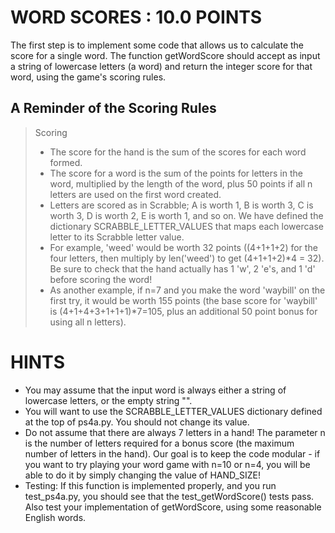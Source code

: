 WORD SCORES : 10.0 POINTS
=========================

The first step is to implement some code that allows us to calculate the score for a single word. The function getWordScore should accept as input a string of lowercase letters (a word) and return the integer score for that word, using the game's scoring rules.

A Reminder of the Scoring Rules
-------------------------------

> Scoring
>
>  - The score for the hand is the sum of the scores for each word formed.
>  - The score for a word is the sum of the points for letters in the word, multiplied by the length of the word, plus 50 points if all n
> letters are used on the first word created.
>  - Letters are scored as in Scrabble; A is worth 1, B is worth 3, C is worth 3, D is worth 2, E is worth 1, and so on. We have defined the
> dictionary SCRABBLE_LETTER_VALUES that maps each lowercase letter to
> its Scrabble letter value.
>  - For example, 'weed' would be worth 32 points ((4+1+1+2) for the four letters, then multiply by len('weed') to get (4+1+1+2)*4 = 32).
> Be sure to check that the hand actually has 1 'w', 2 'e's, and 1 'd'
> before scoring the word!
>  - As another example, if n=7 and you make the word 'waybill' on the first try, it would be worth 155 points (the base score for 'waybill'
> is (4+1+4+3+1+1+1)*7=105, plus an additional 50 point bonus for using
> all n letters).

HINTS
=====

 - You may assume that the input word is always either a string of lowercase letters, or the empty string "".
 - You will want to use the SCRABBLE_LETTER_VALUES dictionary defined at the top of ps4a.py. You should not change its value.
 - Do not assume that there are always 7 letters in a hand! The parameter n is the number of letters required for a bonus score (the maximum number of letters in the hand). Our goal is to keep the code modular - if you want to try playing your word game with n=10 or n=4, you will be able to do it by simply changing the value of HAND_SIZE!
 - Testing: If this function is implemented properly, and you run test_ps4a.py, you should see that the test_getWordScore() tests pass. Also test your implementation of getWordScore, using some reasonable English words.
